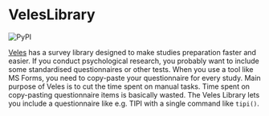 # VelesLibrary

<!-- badges: start -->

![PyPI](https://img.shields.io/pypi/v/veleslibrary)

<!-- badges: end -->

[Veles](https://github.com/jakub-jedrusiak/VelesResearch) has a survey library designed to make studies preparation faster and easier. If you conduct psychological research, you probably want to include some standardised questionnaires or other tests. When you use a tool like MS Forms, you need to copy-paste your questionnaire for every study. Main purpose of Veles is to cut the time spent on manual tasks. Time spent on copy-pasting questionnaire items is basically wasted. The Veles Library lets you include a questionnaire like e.g. TIPI with a single command like `tipi()`.
